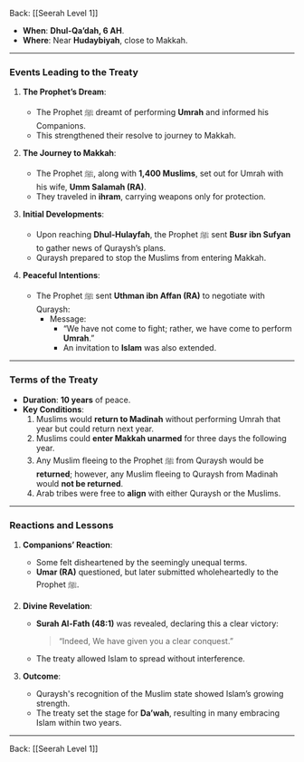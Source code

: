 Back: [[Seerah Level 1]]  

- **When**: **Dhul-Qa’dah, 6 AH**.  
- **Where**: Near **Hudaybiyah**, close to Makkah.  

---

### **Events Leading to the Treaty**  
1. **The Prophet’s Dream**:  
   - The Prophet ﷺ dreamt of performing **Umrah** and informed his Companions.  
   - This strengthened their resolve to journey to Makkah.  

2. **The Journey to Makkah**:  
   - The Prophet ﷺ, along with **1,400 Muslims**, set out for Umrah with his wife, **Umm Salamah (RA)**.  
   - They traveled in **ihram**, carrying weapons only for protection.  

3. **Initial Developments**:  
   - Upon reaching **Dhul-Hulayfah**, the Prophet ﷺ sent **Busr ibn Sufyan** to gather news of Quraysh’s plans.  
   - Quraysh prepared to stop the Muslims from entering Makkah.  

4. **Peaceful Intentions**:  
   - The Prophet ﷺ sent **Uthman ibn Affan (RA)** to negotiate with Quraysh:  
     - Message:  
       - “We have not come to fight; rather, we have come to perform **Umrah**.”  
       - An invitation to **Islam** was also extended.  

---

### **Terms of the Treaty**  
- **Duration**: **10 years** of peace.  
- **Key Conditions**:  
  1. Muslims would **return to Madinah** without performing Umrah that year but could return next year.  
  2. Muslims could **enter Makkah unarmed** for three days the following year.  
  3. Any Muslim fleeing to the Prophet ﷺ from Quraysh would be **returned**; however, any Muslim fleeing to Quraysh from Madinah would **not be returned**.  
  4. Arab tribes were free to **align** with either Quraysh or the Muslims.  

---

### **Reactions and Lessons**  
1. **Companions’ Reaction**:  
   - Some felt disheartened by the seemingly unequal terms.  
   - **Umar (RA)** questioned, but later submitted wholeheartedly to the Prophet ﷺ.  

2. **Divine Revelation**:  
   - **Surah Al-Fath (48:1)** was revealed, declaring this a clear victory:  
     > “Indeed, We have given you a clear conquest.”  
   - The treaty allowed Islam to spread without interference.  

3. **Outcome**:  
   - Quraysh's recognition of the Muslim state showed Islam’s growing strength.  
   - The treaty set the stage for **Da’wah**, resulting in many embracing Islam within two years.  

---

Back: [[Seerah Level 1]]  